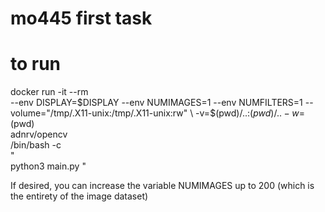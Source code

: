 # mo445 first task

# to run
docker run -it --rm \
  --env DISPLAY=$DISPLAY --env NUMIMAGES=1 --env NUMFILTERS=1 --volume="/tmp/.X11-unix:/tmp/.X11-unix:rw" \
  -v=$(pwd)/..:$(pwd)/.. -w=$(pwd) \
  adnrv/opencv \
  /bin/bash -c \
  "\
  python3 main.py
  "

If desired, you can increase the variable NUMIMAGES up to 200 (which is the entirety of the image dataset)